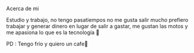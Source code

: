 Acerca de mi

Estudio y trabajo, no tengo pasatiempos no me gusta salir mucho prefiero trabajar y generar dinero en lugar de salir a gastar, me gustan las motos y me apasiona lo que es la tecnología 🤩

PD : Tengo frío y quiero un cafe🥶
